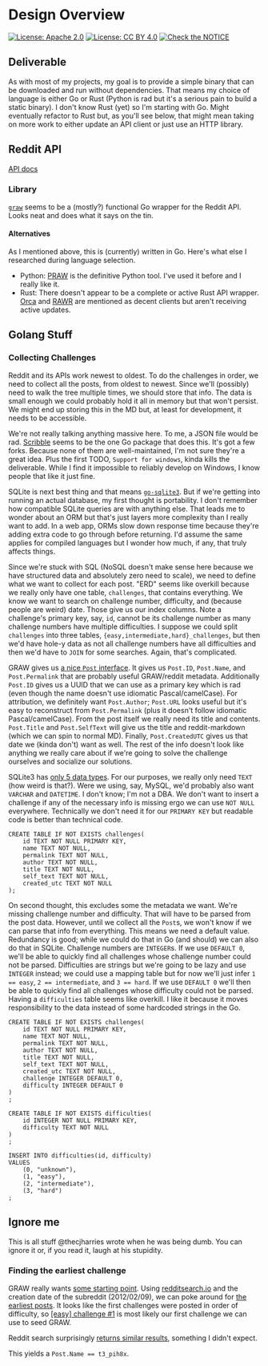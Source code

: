 # Design Overview

[![License: Apache 2.0](https://img.shields.io/badge/License-Apache%202.0-blue.svg)](https://opensource.org/licenses/Apache-2.0)  [![License: CC BY 4.0](https://img.shields.io/badge/License-CC%20BY%204.0-lightgrey.svg)](https://creativecommons.org/licenses/by/4.0/) [![Check the NOTICE](https://img.shields.io/badge/Check%20the-NOTICE-420C3B.svg)](../NOTICE)

## Deliverable

As with most of my projects, my goal is to provide a simple binary that can be downloaded and run without dependencies. That means my choice of language is either Go or Rust (Python is rad but it's a serious pain to build a static binary). I don't know Rust (yet) so I'm starting with Go. Might eventually refactor to Rust but, as you'll see below, that might mean taking on more work to either update an API client or just use an HTTP library.

## Reddit API

[API docs](https://www.reddit.com/dev/api/)

### Library

[`graw`](https://github.com/turnage/graw) seems to be a (mostly?) functional Go wrapper for the Reddit API. Looks neat and does what it says on the tin.

#### Alternatives

As I mentioned above, this is (currently) written in Go. Here's what else I researched during language selection.

* Python: [PRAW](https://praw.readthedocs.io/en/latest/) is the definitive Python tool. I've used it before and I really like it.
* Rust: There doesn't appear to be a complete or active Rust API wrapper. [Orca](https://github.com/IntrepidPig/orca) and [RAWR](https://github.com/Aurora0001/rawr) are mentioned as decent clients but aren't receiving active updates.

## Golang Stuff

### Collecting Challenges

Reddit and its APIs work newest to oldest. To do the challenges in order, we need to collect all the posts, from oldest to newest. Since we'll (possibly) need to walk the tree multiple times, we should store that info. The data is small enough we could probably hold it all in memory but that won't persist. We might end up storing this in the MD but, at least for development, it needs to be accessible.

We're not really talking anything massive here. To me, a JSON file would be rad. [Scribble](https://github.com/sdomino/scribble) seems to be the one Go package that does this. It's got a few forks. Because none of them are well-maintained, I'm not sure they're a great idea. Plus the first TODO, `Support for windows`, kinda kills the deliverable. While I find it impossible to reliably develop on Windows, I know people that like it just fine.

SQLite is next best thing and that means [`go-sqlite3`](https://github.com/mattn/go-sqlite3). But if we're getting into running an actual database, my first thought is portability. I don't remember how compatible SQLite queries are with anything else. That leads me to wonder about an ORM but that's just layers more complexity than I really want to add. In a web app, ORMs slow down response time because they're adding extra code to go through before returning. I'd assume the same applies for compiled languages but I wonder how much, if any, that truly affects things.

Since we're stuck with SQL (NoSQL doesn't make sense here because we have structured data and absolutely zero need to scale), we need to define what we want to collect for each post. "ERD" seems like overkill because we really only have one table, `challenges`, that contains everything. We know we want to search on challenge number, difficulty, and (because people are weird)  date. Those give us our index columns. Note a challenge's primary key, say, `id`, cannot be its challenge number as many challenge numbers have multiple difficulties. I suppose we could split `challenges` into three tables, `{easy,intermediate,hard}_challenges`, but then we'd have hole-y data as not all challenge numbers have all difficulties and then we'd have to `JOIN` for some searches. Again, that's complicated.

GRAW gives us [a nice `Post` interface](https://godoc.org/github.com/turnage/graw/reddit#Post). It gives us `Post.ID`, `Post.Name`, and `Post.Permalink` that are probably useful GRAW/reddit metadata. Additionally `Post.ID` gives us a UUID that we can use as a primary key which is rad (even though the name doesn't use idiomatic Pascal/camelCase). For attribution, we definitely want `Post.Author`; `Post.URL` looks useful but it's easy to reconstruct from `Post.Permalink` (plus it doesn't follow idiomatic Pascal/camelCase). From the post itself we really need its title and contents. `Post.Title` and `Post.SelfText` will give us the title and reddit-markdown (which we can spin to normal MD). Finally, `Post.CreatedUTC` gives us that date we (kinda don't) want as well. The rest of the info doesn't look like anything we really care about if we're going to solve the challenge ourselves and socialize our solutions.

SQLite3 has [only 5 data types](https://sqlite.org/datatype3.html). For our purposes, we really only need `TEXT` (how weird is that?). Were we using, say, MySQL, we'd probably also want `VARCHAR` and `DATETIME`. I don't know; I'm not a DBA. We don't want to insert a challenge if any of the necessary info is missing ergo we can use `NOT NULL` everywhere. Technically we don't need it for our `PRIMARY KEY` but readable code is better than technical code.

```sqlite
CREATE TABLE IF NOT EXISTS challenges(
    id TEXT NOT NULL PRIMARY KEY,
    name TEXT NOT NULL,
    permalink TEXT NOT NULL,
    author TEXT NOT NULL,
    title TEXT NOT NULL,
    self_text TEXT NOT NULL,
    created_utc TEXT NOT NULL
);
```

On second thought, this excludes some the metadata we want. We're missing challenge number and difficulty. That will have to be parsed from the post data. However, until we collect all the `Post`s, we won't know if we can parse that info from everything. This means we need a default value. Redundancy is good; while we could do that in Go (and should) we can also do that in SQLite. Challenge numbers are `INTEGER`s. If we use `DEFAULT 0`, we'll be able to quickly find all challenges whose challenge number could not be parsed. Difficulties are strings but we're going to be lazy and use `INTEGER` instead; we could use a mapping table but for now we'll just infer `1 == easy`, `2 == intermediate`, and `3 == hard`. If we use `DEFAULT 0` we'll then be able to quickly find all challenges whose difficulty could not be parsed. Having a `difficulties` table seems like overkill. I like it because it moves responsibility to the data instead of some hardcoded strings in the Go.

```sqlite
CREATE TABLE IF NOT EXISTS challenges(
    id TEXT NOT NULL PRIMARY KEY,
    name TEXT NOT NULL,
    permalink TEXT NOT NULL,
    author TEXT NOT NULL,
    title TEXT NOT NULL,
    self_text TEXT NOT NULL,
    created_utc TEXT NOT NULL,
    challenge INTEGER DEFAULT 0,
    difficulty INTEGER DEFAULT 0
)
;

CREATE TABLE IF NOT EXISTS difficulties(
    id INTEGER NOT NULL PRIMARY KEY,
    difficulty TEXT NOT NULL
)
;

INSERT INTO difficulties(id, difficulty)
VALUES
    (0, "unknown"),
    (1, "easy"),
    (2, "intermediate"),
    (3, "hard")
;
```


## Ignore me

This is all stuff @thecjharries wrote when he was being dumb. You can ignore it or, if you read it, laugh at his stupidity.

### Finding the earliest challenge

GRAW really wants [some starting point](https://godoc.org/github.com/turnage/graw/reddit#Scanner). Using [redditsearch.io](https://redditsearch.io) and the creation date of the subreddit (2012/02/09), we can poke around for [the earliest posts](https://redditsearch.io/?term=&dataviz=false&aggs=false&subreddits=dailyprogrammer&searchtype=posts&search=true&start=1328767200&end=1328853600&size=100). It looks like the first challenges were posted in order of difficulty, so [[easy] challenge #1](https://www.reddit.com/r/dailyprogrammer/comments/pih8x/easy_challenge_1/) is most likely our first challenge we can use to seed GRAW.

Reddit search surprisingly [returns similar results](https://old.reddit.com/r/dailyprogrammer/search/?q=challenge+%231&restrict_sr=on&t=all&sort=relevance), something I didn't expect.

This yields a `Post.Name == t3_pih8x`.
